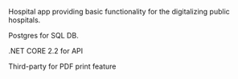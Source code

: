 Hospital app providing basic functionality for the digitalizing public hospitals.

Postgres for SQL DB.

.NET CORE 2.2 for API

Third-party for PDF print feature
